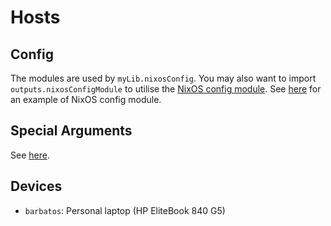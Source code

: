 # Hosts

## Config

The modules are used by `myLib.nixosConfig`. You may also want to import `outputs.nixosConfigModule`
to utilise the [NixOS config module](../config/README.md#nixos-config-module). See
[here](./barbatos/default.nix) for an example of NixOS config module.

## Special Arguments

See [here](../config/README.md#special-arguments).

## Devices

- `barbatos`: Personal laptop (HP EliteBook 840 G5)
